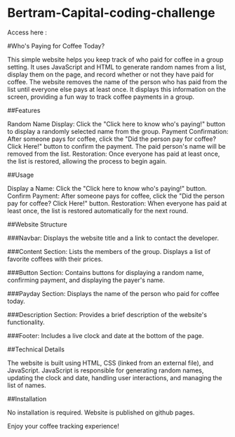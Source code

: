 # Bertram-Capital-coding-challenge

Access here : 

#Who's Paying for Coffee Today?

This simple website helps you keep track of who paid for coffee in a group setting. It uses JavaScript and HTML to generate random names from a list, display them on the page, and record whether or not they have paid for coffee. The website removes the name of the person who has paid from the list until everyone else pays at least once. It displays this information on the screen, providing a fun way to track coffee payments in a group.

##Features

Random Name Display: Click the "Click here to know who's paying!" button to display a randomly selected name from the group.
Payment Confirmation: After someone pays for coffee, click the "Did the person pay for coffee? Click Here!" button to confirm the payment. The paid person's name will be removed from the list.
Restoration: Once everyone has paid at least once, the list is restored, allowing the process to begin again.

##Usage

Display a Name:
Click the "Click here to know who's paying!" button.
Confirm Payment:
After someone pays for coffee, click the "Did the person pay for coffee? Click Here!" button.
Restoration:
When everyone has paid at least once, the list is restored automatically for the next round.

##Website Structure

###Navbar: Displays the website title and a link to contact the developer.

###Content Section: Lists the members of the group. Displays a list of favorite coffees with their prices.

###Button Section: Contains buttons for displaying a random name, confirming payment, and displaying the payer's name.

###Payday Section: Displays the name of the person who paid for coffee today.

###Description Section: Provides a brief description of the website's functionality.

###Footer: Includes a live clock and date at the bottom of the page.

##Technical Details

The website is built using HTML, CSS (linked from an external file), and JavaScript. JavaScript is responsible for generating random names, updating the clock and date, handling user interactions, and managing the list of names.

##Installation

No installation is required. Website is published on github  pages.

Enjoy your coffee tracking experience! 
